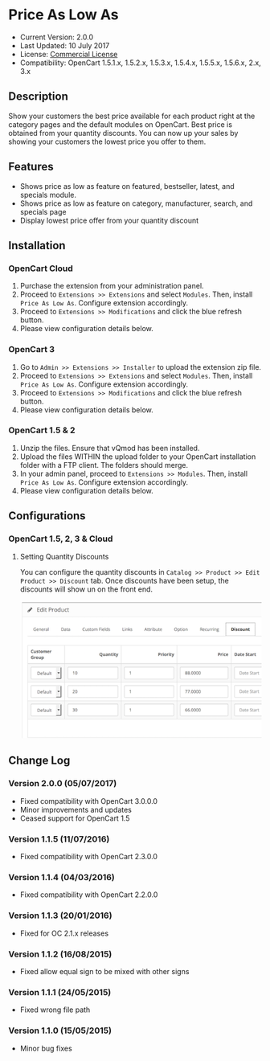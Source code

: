 # Price As Low As

* Current Version: 2.0.0
* Last Updated: 10 July 2017
* License: [Commercial License][1]
* Compatibility: OpenCart 1.5.1.x, 1.5.2.x, 1.5.3.x, 1.5.4.x, 1.5.5.x, 1.5.6.x, 2.x, 3.x


[1]: https://www.marketinsg.com/usage-license

## Description

Show your customers the best price available for each product right at the category pages and the default modules on OpenCart. Best price is obtained from your quantity discounts. You can now up your sales by showing your customers the lowest price you offer to them.

## Features

* Shows price as low as feature on featured, bestseller, latest, and specials module.
* Shows price as low as feature on category, manufacturer, search, and specials page
* Display lowest price offer from your quantity discount

## Installation

### OpenCart Cloud

1. Purchase the extension from your administration panel.
2. Proceed to `Extensions >> Extensions` and select `Modules`. Then, install `Price As Low As`. Configure extension accordingly.
3. Proceed to `Extensions >> Modifications` and click the blue refresh button.
4. Please view configuration details below.

### OpenCart 3

1. Go to `Admin >> Extensions >> Installer` to upload the extension zip file.
2. Proceed to `Extensions >> Extensions` and select `Modules`. Then, install `Price As Low As`. Configure extension accordingly.
3. Proceed to `Extensions >> Modifications` and click the blue refresh button.
4. Please view configuration details below.

### OpenCart 1.5 & 2

1. Unzip the files. Ensure that vQmod has been installed.
2. Upload the files WITHIN the upload folder to your OpenCart installation folder with a FTP client. The folders should merge.
3. In your admin panel, proceed to `Extensions >> Modules`. Then, install `Price As Low As`. Configure extension accordingly.
4. Please view configuration details below.

## Configurations

### OpenCart 1.5, 2, 3 & Cloud

1. Setting Quantity Discounts

	You can configure the quantity discounts in `Catalog >> Product >> Edit Product >> Discount` tab. Once discounts have been setup, the discounts will show un on the front end.

	![Screenshot](images/price_as_low_as/image-1.png)

## Change Log

### Version 2.0.0 (05/07/2017)
* Fixed compatibility with OpenCart 3.0.0.0
* Minor improvements and updates
* Ceased support for OpenCart 1.5
### Version 1.1.5 (11/07/2016)
* Fixed compatibility with OpenCart 2.3.0.0
### Version 1.1.4 (04/03/2016)
* Fixed compatibility with OpenCart 2.2.0.0
### Version 1.1.3 (20/01/2016)
* Fixed for OC 2.1.x releases
### Version 1.1.2 (16/08/2015)
* Fixed allow equal sign to be mixed with other signs
### Version 1.1.1 (24/05/2015)
* Fixed wrong file path
### Version 1.1.0 (15/05/2015)
* Minor bug fixes